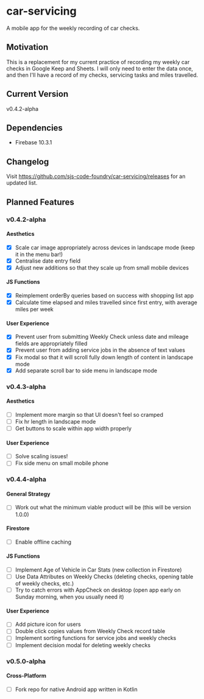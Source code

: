 # car-servicing
A mobile app for the weekly recording of car checks.
## Motivation
This is a replacement for my current practice of recording my weekly car checks in Google Keep and Sheets.  I will only need to enter the data once, and then I'll have a record of my checks, servicing tasks and miles travelled.
## Current Version
v0.4.2-alpha
## Dependencies
- Firebase 10.3.1
## Changelog
Visit https://github.com/sjs-code-foundry/car-servicing/releases for an updated list.
## Planned Features
### v0.4.2-alpha
#### Aesthetics
- [x] Scale car image appropriately across devices in landscape mode (keep it in the menu bar!)
- [x] Centralise date entry field
- [x] Adjust new additions so that they scale up from small mobile devices
#### JS Functions
- [x] Reimplement orderBy queries based on success with shopping list app
- [x] Calculate time elapsed and miles travelled since first entry, with average miles per week
#### User Experience
- [x] Prevent user from submitting Weekly Check unless date and mileage fields are appropriately filled
- [x] Prevent user from adding service jobs in the absence of text values
- [x] Fix modal so that it will scroll fully down length of content in landscape mode
- [x] Add separate scroll bar to side menu in landscape mode
### v0.4.3-alpha
#### Aesthetics
- [ ] Implement more margin so that UI doesn't feel so cramped
- [ ] Fix hr length in landscape mode
- [ ] Get buttons to scale within app width properly
#### User Experience
- [ ] Solve scaling issues!
- [ ] Fix side menu on small mobile phone
### v0.4.4-alpha
#### General Strategy
- [ ] Work out what the minimum viable product will be (this will be version 1.0.0)
#### Firestore
- [ ] Enable offline caching
#### JS Functions
- [ ] Implement Age of Vehicle in Car Stats (new collection in Firestore)
- [ ] Use Data Attributes on Weekly Checks (deleting checks, opening table of weekly checks, etc.)
- [ ] Try to catch errors with AppCheck on desktop (open app early on Sunday morning, when you usually need it)
#### User Experience
- [ ] Add picture icon for users
- [ ] Double click copies values from Weekly Check record table
- [ ] Implement sorting functions for service jobs and weekly checks
- [ ] Implement decision modal for deleting weekly checks
### v0.5.0-alpha
#### Cross-Platform
- [ ] Fork repo for native Android app written in Kotlin
